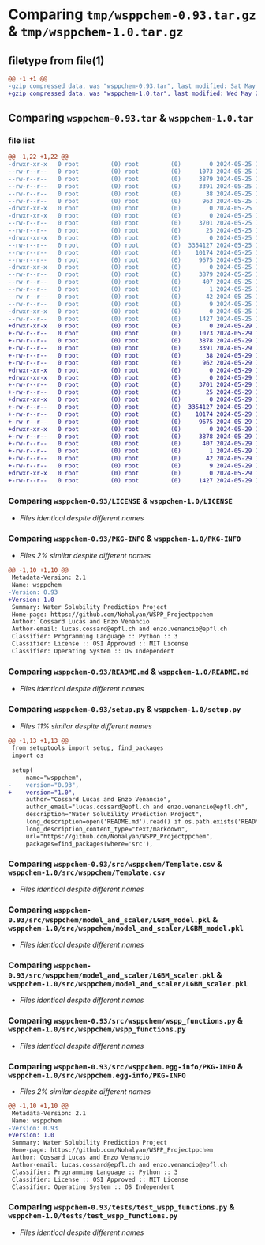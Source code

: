 # Comparing `tmp/wsppchem-0.93.tar.gz` & `tmp/wsppchem-1.0.tar.gz`

## filetype from file(1)

```diff
@@ -1 +1 @@
-gzip compressed data, was "wsppchem-0.93.tar", last modified: Sat May 25 12:47:38 2024, max compression
+gzip compressed data, was "wsppchem-1.0.tar", last modified: Wed May 29 18:33:36 2024, max compression
```

## Comparing `wsppchem-0.93.tar` & `wsppchem-1.0.tar`

### file list

```diff
@@ -1,22 +1,22 @@
-drwxr-xr-x   0 root         (0) root         (0)        0 2024-05-25 12:47:38.508821 wsppchem-0.93/
--rw-r--r--   0 root         (0) root         (0)     1073 2024-05-25 12:47:04.000000 wsppchem-0.93/LICENSE
--rw-r--r--   0 root         (0) root         (0)     3879 2024-05-25 12:47:38.508821 wsppchem-0.93/PKG-INFO
--rw-r--r--   0 root         (0) root         (0)     3391 2024-05-25 12:47:04.000000 wsppchem-0.93/README.md
--rw-r--r--   0 root         (0) root         (0)       38 2024-05-25 12:47:38.508821 wsppchem-0.93/setup.cfg
--rw-r--r--   0 root         (0) root         (0)      963 2024-05-25 12:47:04.000000 wsppchem-0.93/setup.py
-drwxr-xr-x   0 root         (0) root         (0)        0 2024-05-25 12:47:38.502821 wsppchem-0.93/src/
-drwxr-xr-x   0 root         (0) root         (0)        0 2024-05-25 12:47:38.503821 wsppchem-0.93/src/wsppchem/
--rw-r--r--   0 root         (0) root         (0)     3701 2024-05-25 12:47:04.000000 wsppchem-0.93/src/wsppchem/Template.csv
--rw-r--r--   0 root         (0) root         (0)       25 2024-05-25 12:47:04.000000 wsppchem-0.93/src/wsppchem/__init__.py
-drwxr-xr-x   0 root         (0) root         (0)        0 2024-05-25 12:47:38.507821 wsppchem-0.93/src/wsppchem/model_and_scaler/
--rw-r--r--   0 root         (0) root         (0)  3354127 2024-05-25 12:47:04.000000 wsppchem-0.93/src/wsppchem/model_and_scaler/LGBM_model.pkl
--rw-r--r--   0 root         (0) root         (0)    10174 2024-05-25 12:47:04.000000 wsppchem-0.93/src/wsppchem/model_and_scaler/LGBM_scaler.pkl
--rw-r--r--   0 root         (0) root         (0)     9675 2024-05-25 12:47:04.000000 wsppchem-0.93/src/wsppchem/wspp_functions.py
-drwxr-xr-x   0 root         (0) root         (0)        0 2024-05-25 12:47:38.504821 wsppchem-0.93/src/wsppchem.egg-info/
--rw-r--r--   0 root         (0) root         (0)     3879 2024-05-25 12:47:38.000000 wsppchem-0.93/src/wsppchem.egg-info/PKG-INFO
--rw-r--r--   0 root         (0) root         (0)      407 2024-05-25 12:47:38.000000 wsppchem-0.93/src/wsppchem.egg-info/SOURCES.txt
--rw-r--r--   0 root         (0) root         (0)        1 2024-05-25 12:47:38.000000 wsppchem-0.93/src/wsppchem.egg-info/dependency_links.txt
--rw-r--r--   0 root         (0) root         (0)       42 2024-05-25 12:47:38.000000 wsppchem-0.93/src/wsppchem.egg-info/requires.txt
--rw-r--r--   0 root         (0) root         (0)        9 2024-05-25 12:47:38.000000 wsppchem-0.93/src/wsppchem.egg-info/top_level.txt
-drwxr-xr-x   0 root         (0) root         (0)        0 2024-05-25 12:47:38.507821 wsppchem-0.93/tests/
--rw-r--r--   0 root         (0) root         (0)     1427 2024-05-25 12:47:04.000000 wsppchem-0.93/tests/test_wspp_functions.py
+drwxr-xr-x   0 root         (0) root         (0)        0 2024-05-29 18:33:36.424434 wsppchem-1.0/
+-rw-r--r--   0 root         (0) root         (0)     1073 2024-05-29 18:33:22.000000 wsppchem-1.0/LICENSE
+-rw-r--r--   0 root         (0) root         (0)     3878 2024-05-29 18:33:36.424434 wsppchem-1.0/PKG-INFO
+-rw-r--r--   0 root         (0) root         (0)     3391 2024-05-29 18:33:22.000000 wsppchem-1.0/README.md
+-rw-r--r--   0 root         (0) root         (0)       38 2024-05-29 18:33:36.424434 wsppchem-1.0/setup.cfg
+-rw-r--r--   0 root         (0) root         (0)      962 2024-05-29 18:33:22.000000 wsppchem-1.0/setup.py
+drwxr-xr-x   0 root         (0) root         (0)        0 2024-05-29 18:33:36.419433 wsppchem-1.0/src/
+drwxr-xr-x   0 root         (0) root         (0)        0 2024-05-29 18:33:36.420434 wsppchem-1.0/src/wsppchem/
+-rw-r--r--   0 root         (0) root         (0)     3701 2024-05-29 18:33:22.000000 wsppchem-1.0/src/wsppchem/Template.csv
+-rw-r--r--   0 root         (0) root         (0)       25 2024-05-29 18:33:22.000000 wsppchem-1.0/src/wsppchem/__init__.py
+drwxr-xr-x   0 root         (0) root         (0)        0 2024-05-29 18:33:36.423434 wsppchem-1.0/src/wsppchem/model_and_scaler/
+-rw-r--r--   0 root         (0) root         (0)  3354127 2024-05-29 18:33:22.000000 wsppchem-1.0/src/wsppchem/model_and_scaler/LGBM_model.pkl
+-rw-r--r--   0 root         (0) root         (0)    10174 2024-05-29 18:33:22.000000 wsppchem-1.0/src/wsppchem/model_and_scaler/LGBM_scaler.pkl
+-rw-r--r--   0 root         (0) root         (0)     9675 2024-05-29 18:33:22.000000 wsppchem-1.0/src/wsppchem/wspp_functions.py
+drwxr-xr-x   0 root         (0) root         (0)        0 2024-05-29 18:33:36.420434 wsppchem-1.0/src/wsppchem.egg-info/
+-rw-r--r--   0 root         (0) root         (0)     3878 2024-05-29 18:33:36.000000 wsppchem-1.0/src/wsppchem.egg-info/PKG-INFO
+-rw-r--r--   0 root         (0) root         (0)      407 2024-05-29 18:33:36.000000 wsppchem-1.0/src/wsppchem.egg-info/SOURCES.txt
+-rw-r--r--   0 root         (0) root         (0)        1 2024-05-29 18:33:36.000000 wsppchem-1.0/src/wsppchem.egg-info/dependency_links.txt
+-rw-r--r--   0 root         (0) root         (0)       42 2024-05-29 18:33:36.000000 wsppchem-1.0/src/wsppchem.egg-info/requires.txt
+-rw-r--r--   0 root         (0) root         (0)        9 2024-05-29 18:33:36.000000 wsppchem-1.0/src/wsppchem.egg-info/top_level.txt
+drwxr-xr-x   0 root         (0) root         (0)        0 2024-05-29 18:33:36.423434 wsppchem-1.0/tests/
+-rw-r--r--   0 root         (0) root         (0)     1427 2024-05-29 18:33:22.000000 wsppchem-1.0/tests/test_wspp_functions.py
```

### Comparing `wsppchem-0.93/LICENSE` & `wsppchem-1.0/LICENSE`

 * *Files identical despite different names*

### Comparing `wsppchem-0.93/PKG-INFO` & `wsppchem-1.0/PKG-INFO`

 * *Files 2% similar despite different names*

```diff
@@ -1,10 +1,10 @@
 Metadata-Version: 2.1
 Name: wsppchem
-Version: 0.93
+Version: 1.0
 Summary: Water Solubility Prediction Project
 Home-page: https://github.com/Nohalyan/WSPP_Projectppchem
 Author: Cossard Lucas and Enzo Venancio
 Author-email: lucas.cossard@epfl.ch and enzo.venancio@epfl.ch
 Classifier: Programming Language :: Python :: 3
 Classifier: License :: OSI Approved :: MIT License
 Classifier: Operating System :: OS Independent
```

### Comparing `wsppchem-0.93/README.md` & `wsppchem-1.0/README.md`

 * *Files identical despite different names*

### Comparing `wsppchem-0.93/setup.py` & `wsppchem-1.0/setup.py`

 * *Files 11% similar despite different names*

```diff
@@ -1,13 +1,13 @@
 from setuptools import setup, find_packages
 import os
 
 setup(
     name="wsppchem",
-    version="0.93",
+    version="1.0",
     author="Cossard Lucas and Enzo Venancio",
     author_email="lucas.cossard@epfl.ch and enzo.venancio@epfl.ch",
     description="Water Solubility Prediction Project",
     long_description=open('README.md').read() if os.path.exists('README.md') else '',
     long_description_content_type="text/markdown",
     url="https://github.com/Nohalyan/WSPP_Projectppchem",
     packages=find_packages(where='src'),
```

### Comparing `wsppchem-0.93/src/wsppchem/Template.csv` & `wsppchem-1.0/src/wsppchem/Template.csv`

 * *Files identical despite different names*

### Comparing `wsppchem-0.93/src/wsppchem/model_and_scaler/LGBM_model.pkl` & `wsppchem-1.0/src/wsppchem/model_and_scaler/LGBM_model.pkl`

 * *Files identical despite different names*

### Comparing `wsppchem-0.93/src/wsppchem/model_and_scaler/LGBM_scaler.pkl` & `wsppchem-1.0/src/wsppchem/model_and_scaler/LGBM_scaler.pkl`

 * *Files identical despite different names*

### Comparing `wsppchem-0.93/src/wsppchem/wspp_functions.py` & `wsppchem-1.0/src/wsppchem/wspp_functions.py`

 * *Files identical despite different names*

### Comparing `wsppchem-0.93/src/wsppchem.egg-info/PKG-INFO` & `wsppchem-1.0/src/wsppchem.egg-info/PKG-INFO`

 * *Files 2% similar despite different names*

```diff
@@ -1,10 +1,10 @@
 Metadata-Version: 2.1
 Name: wsppchem
-Version: 0.93
+Version: 1.0
 Summary: Water Solubility Prediction Project
 Home-page: https://github.com/Nohalyan/WSPP_Projectppchem
 Author: Cossard Lucas and Enzo Venancio
 Author-email: lucas.cossard@epfl.ch and enzo.venancio@epfl.ch
 Classifier: Programming Language :: Python :: 3
 Classifier: License :: OSI Approved :: MIT License
 Classifier: Operating System :: OS Independent
```

### Comparing `wsppchem-0.93/tests/test_wspp_functions.py` & `wsppchem-1.0/tests/test_wspp_functions.py`

 * *Files identical despite different names*


